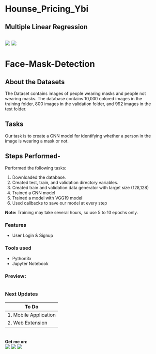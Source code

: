 # Hounse_Pricing_Ybi
## Multiple Linear Regression
![](https://img.shields.io/badge/python-3.x-blue?logo=python&logoColor=yellow&labelColor=black)
![](https://img.shields.io/badge/License-MIT-green?labelColor=black)
-----------------------------------------------------------------------------------------------------------------------
# Face-Mask-Detection

## About the Datasets

The Dataset contains images of people wearing masks and people not wearing masks. The database contains 10,000 colored images in the training folder, 800 images in the validation folder, and 992 images in the test folder.

## Tasks
Our task is to create a CNN model for identifying whether a person in the image is wearing a mask or not.


## Steps Performed- 
Performed the following tasks:

1. Downloaded the database.
2. Created test, train, and validation directory variables.
3. Created train and validation data generator with target size (128,128)
4. Trained a CNN model
5. Trained a model with VGG19 model
6. Used callbacks to save our model at every step


**Note:** Training may take several hours, so use 5 to 10 epochs only.


### Features

- User Login & Signup

       
### Tools used
- Python3x
- Jupyter Notebook


### Preview:



#



### Next Updates 

| To Do                     |
|---------------------------|
| 1. Mobile Application     |
| 2. Web Extension          |

#

**Get me on:** <br>
[![](https://img.shields.io/badge/LinkedIn-pramodmaurya9621-blue?logo=Linkedin&logoColor=blue&labelColor=black)](https://www.linkedin.com/in/pramodmaurya9621/)
[![](https://img.shields.io/badge/Gmail-pramod.maurya12321%40gmail.com-red?logo=Gmail&logoColor=Red&labelColor=black)](mailto:pramod.maurya12321@gmail.com)
[![](https://img.shields.io/badge/Telegram-PramodMaurya9621-blue?logo=Telegram&labelColor=black)](https://t.me/PramodMaurya9621) <br>

